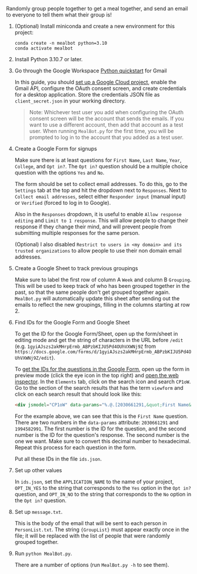 Randomly group people together to get a meal together, and send an email to everyone to tell them what their group is!

1. (Optional) Install miniconda and create a new environment for this project:

    ```
    conda create -n mealbot python=3.10
    conda activate mealbot
    ```

1. Install Python 3.10.7 or later.

1. Go through the Google Workspace [Python quickstart](https://developers.google.com/gmail/api/quickstart/python) for Gmail

    In this guide, you should [set up a Google Cloud project](https://developers.google.com/workspace/guides/create-project), enable the Gmail API, configure the OAuth consent screen, and create credentials for a desktop application. Store the credentials JSON file as `client_secret.json` in your working directory.

    > Note: Whichever test user you add when configuring the OAuth consent screen will be the account that sends the emails. If you want to use a different account, then add that account as a test user. When running `MealBot.py` for the first time, you will be prompted to log in to the account that you added as a test user.

1. Create a Google Form for signups

    Make sure there is at least questions for `First Name`, `Last Name`, `Year`, `College`, and `Opt in?`. The `Opt in?` question should be a multiple choice question with the options `Yes` and `No`.

    The form should be set to collect email addresses. To do this, go to the `Settings` tab at the top and hit the dropdown next to `Responses`. Next to `Collect email addresses`, select either `Responder input` (manual input) or `Verified` (forced to log in to Google).

    Also in the `Responses` dropdown, it is useful to enable `Allow response editing` and `Limit to 1 response`. This will allow people to change their response if they change their mind, and will prevent people from submitting multiple responses for the same person.

    (Optional) I also disabled `Restrict to users in <my domain> and its trusted organizations` to allow people to use their non domain email addresses.

1. Create a Google Sheet to track previous groupings

    Make sure to label the first row of column A `Week` and column B `Grouping`. This will be used to keep track of who has been grouped together in the past, so that the same people don't get grouped together again. `MealBot.py` will automatically update this sheet after sending out the emails to reflect the new groupings, filling in the columns starting at row 2.

1. Find IDs for the Google Form and Google Sheet

    To get the ID for the Google Form/Sheet, open up the form/sheet in editing mode and get the string of characters in the URL before `/edit` (e.g. `1gyiAJszs2akMHrpErmb_ABPzbKIJU5Pd4OUhVXWNj9Z` from `https://docs.google.com/forms/d/1gyiAJszs2akMHrpErmb_ABPzbKIJU5Pd4OUhVXWNj9Z/edit`).
    
    To [get the IDs for the questions in the Google Form](https://stackoverflow.com/a/67221337/10084882), open up the form in preview mode (click the eye icon in the top right) and [open the web inspector](https://blog.hubspot.com/website/how-to-inspect). In the `Elements` tab, click on the search icon and search `CP1oW`. Go to the section of the search results that has the term `viewform` and click on each  search result that should look like this:

    ```html
    <div jsmodel="CP1oW" data-params="%.@.[2030661291,&quot;First Name&quot;,null,0,[[1994582991,null,true,null,null,null,null,null,null,null,[]]],null,null,null,null,null,null,[null,&quot;First Name&quot;]],&quot;i5&quot;,&quot;i6&quot;,&quot;i7&quot;,false]">
    ```

    For the example above, we can see that this is the `First Name` question. There are two numbers in the `data-params` attribute: `2030661291` and `1994582991`. The first number is the ID for the question, and the second number is the ID for the question's response. The second number is the one we want. Make sure to convert this decimal number to hexadecimal. Repeat this process for each question in the form.

    Put all these IDs in the file `ids.json`.

1. Set up other values

    In `ids.json`, set the `APPLICATION_NAME` to the name of your project, `OPT_IN_YES` to the string that corresponds to the `Yes` option in the `Opt in?` question, and `OPT_IN_NO` to the string that corresponds to the `No` option in the `Opt in?` question.

1. Set up `message.txt`.

    This is the body of the email that will be sent to each person in `PersonList.txt`. The string `{GroupList}` must appear exactly once in the file; it will be replaced with the list of people that were randomly grouped together.

1. Run `python MealBot.py`.

    There are a number of options (run `MealBot.py -h` to see them).
